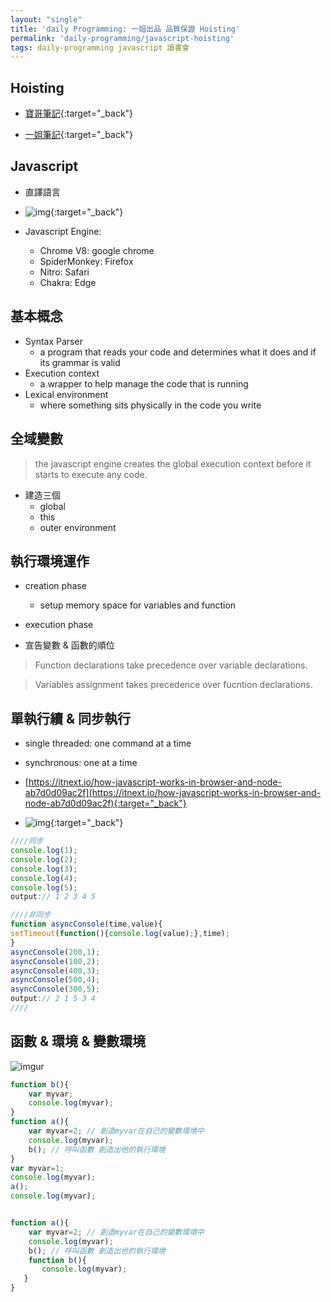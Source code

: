 ```yaml
---
layout: "single"
title: 'daily Programming: 一姐出品 品質保證 Hoisting'
permalink: 'daily-programming/javascript-hoisting'
tags: daily-programming javascript 讀書會
---
```


## Hoisting

- [寶哥筆記](https://yuting3656.github.io/yutingblog//daily-programming/javascript-core-concepts-and-es6){:target="_back"}

- [一姐筆記](https://pengpon.github.io/web/javascript/2020/02/02/what-is-hoisting.html){:target="_back"}


## Javascript 

- 直譯語言

- ![img](https://i.imgur.com/cNYu6GC.jpg){:target="_back"}

- Javascript Engine:
   - Chrome V8: google chrome
   - SpiderMonkey: Firefox
   - Nitro: Safari
   - Chakra: Edge


## 基本概念

- Syntax Parser 
   - a program that reads your code and determines what it does and if its grammar is valid
- Execution context
   - a wrapper to help manage the code that is running
- Lexical environment 
   - where something sits physically in the code you write 


## 全域變數

> the javascript engine creates the global execution context before it starts to execute any code.

- 建造三個
   - global
   - this
   - outer environment

## 執行環境運作

- creation phase
   - setup memory space for variables and function

- execution phase

- 宣告變數 & 函數的順位

> Function declarations take precedence over variable declarations.

> Variables assignment takes precedence over fucntion declarations.

## 單執行續 & 同步執行

- single threaded: one command at a time
- synchronous: one at a time 

- [https://itnext.io/how-javascript-works-in-browser-and-node-ab7d0d09ac2f](https://itnext.io/how-javascript-works-in-browser-and-node-ab7d0d09ac2f){:target="_back"}


- ![img](https://miro.medium.com/max/990/1*lZ-KXoVNUSOwaq7q8zUBDg.png){:target="_back"}

~~~js
////同步
console.log(1);
console.log(2);
console.log(3);
console.log(4);
console.log(5);
output:// 1 2 3 4 5

////非同步
function asyncConsole(time,value){
setTimeout(function(){console.log(value);},time);
}
asyncConsole(200,1);
asyncConsole(100,2);
asyncConsole(400,3);
asyncConsole(500,4);
asyncConsole(300,5);
output:// 2 1 5 3 4
////
~~~

## 函數 & 環境 & 變數環境

![imgur](https://i.imgur.com/ZDYFpjk.jpg)

~~~js
function b(){
    var myvar;
    console.log(myvar);
}
function a(){
    var myvar=2; // 創造myvar在自己的變數環境中
    console.log(myvar);
    b(); // 呼叫函數 創造出他的執行環境
}
var myvar=1;
console.log(myvar);
a();
console.log(myvar);
~~~


~~~js

function a(){
    var myvar=2; // 創造myvar在自己的變數環境中
    console.log(myvar);
    b(); // 呼叫函數 創造出他的執行環境
    function b(){
       console.log(myvar);
   }
}
~~~